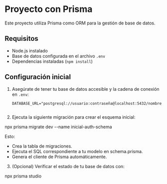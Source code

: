 # Proyecto con Prisma

Este proyecto utiliza Prisma como ORM para la gestión de base de datos.

## Requisitos

- Node.js instalado
- Base de datos configurada en el archivo `.env`
- Dependencias instaladas (`npm install`)

## Configuración inicial

1. Asegúrate de tener tu base de datos accesible y la cadena de conexión en `.env`:

   ```env
   DATABASE_URL="postgresql://usuario:contraseña@localhost:5432/nombre_basedatos"


2. Ejecuta la siguiente migración para crear el esquema inicial:

npx prisma migrate dev --name inicial-auth-schema

Esto:

- Crea la tabla de migraciones.
- Ejecuta el SQL correspondiente a tu modelo en schema.prisma.
- Genera el cliente de Prisma automáticamente.

3. (Opcional) Verificar el estado de tu base de datos con:

npx prisma studio